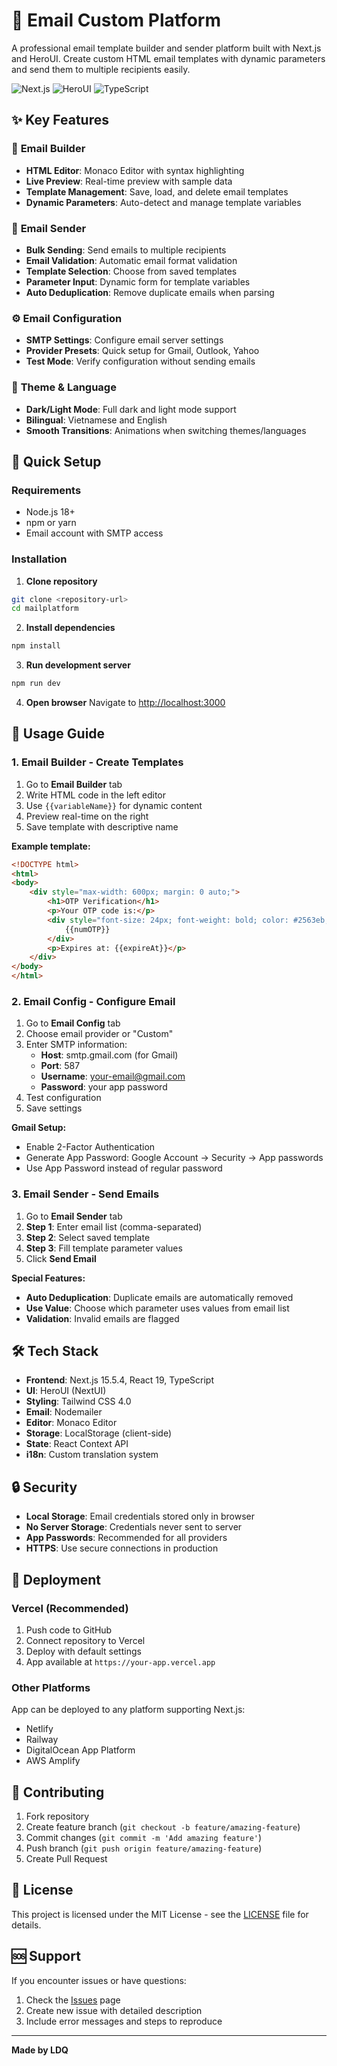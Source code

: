 # 📧 Email Custom Platform

A professional email template builder and sender platform built with Next.js and HeroUI. Create custom HTML email templates with dynamic parameters and send them to multiple recipients easily.

![Next.js](https://img.shields.io/badge/Next.js-15.5.4-black?style=for-the-badge&logo=next.js)
![HeroUI](https://img.shields.io/badge/HeroUI-Latest-blue?style=for-the-badge)
![TypeScript](https://img.shields.io/badge/TypeScript-5.0-blue?style=for-the-badge&logo=typescript)

## ✨ Key Features

### 🎨 **Email Builder**
- **HTML Editor**: Monaco Editor with syntax highlighting
- **Live Preview**: Real-time preview with sample data
- **Template Management**: Save, load, and delete email templates
- **Dynamic Parameters**: Auto-detect and manage template variables

### 🚀 **Email Sender**
- **Bulk Sending**: Send emails to multiple recipients
- **Email Validation**: Automatic email format validation
- **Template Selection**: Choose from saved templates
- **Parameter Input**: Dynamic form for template variables
- **Auto Deduplication**: Remove duplicate emails when parsing

### ⚙️ **Email Configuration**
- **SMTP Settings**: Configure email server settings
- **Provider Presets**: Quick setup for Gmail, Outlook, Yahoo
- **Test Mode**: Verify configuration without sending emails

### 🌙 **Theme & Language**
- **Dark/Light Mode**: Full dark and light mode support
- **Bilingual**: Vietnamese and English
- **Smooth Transitions**: Animations when switching themes/languages

## 🚀 Quick Setup

### Requirements
- Node.js 18+
- npm or yarn
- Email account with SMTP access

### Installation

1. **Clone repository**
```bash
git clone <repository-url>
cd mailplatform
```

2. **Install dependencies**
```bash
npm install
```

3. **Run development server**
```bash
npm run dev
```

4. **Open browser**
Navigate to [http://localhost:3000](http://localhost:3000)

## 📖 Usage Guide

### 1. **Email Builder** - Create Templates

1. Go to **Email Builder** tab
2. Write HTML code in the left editor
3. Use `{{variableName}}` for dynamic content
4. Preview real-time on the right
5. Save template with descriptive name

**Example template:**
```html
<!DOCTYPE html>
<html>
<body>
    <div style="max-width: 600px; margin: 0 auto;">
        <h1>OTP Verification</h1>
        <p>Your OTP code is:</p>
        <div style="font-size: 24px; font-weight: bold; color: #2563eb;">
            {{numOTP}}
        </div>
        <p>Expires at: {{expireAt}}</p>
    </div>
</body>
</html>
```

### 2. **Email Config** - Configure Email

1. Go to **Email Config** tab
2. Choose email provider or "Custom"
3. Enter SMTP information:
   - **Host**: smtp.gmail.com (for Gmail)
   - **Port**: 587
   - **Username**: your-email@gmail.com
   - **Password**: your app password
4. Test configuration
5. Save settings

**Gmail Setup:**
- Enable 2-Factor Authentication
- Generate App Password: Google Account → Security → App passwords
- Use App Password instead of regular password

### 3. **Email Sender** - Send Emails

1. Go to **Email Sender** tab
2. **Step 1**: Enter email list (comma-separated)
3. **Step 2**: Select saved template
4. **Step 3**: Fill template parameter values
5. Click **Send Email**

**Special Features:**
- **Auto Deduplication**: Duplicate emails are automatically removed
- **Use Value**: Choose which parameter uses values from email list
- **Validation**: Invalid emails are flagged

## 🛠️ Tech Stack

- **Frontend**: Next.js 15.5.4, React 19, TypeScript
- **UI**: HeroUI (NextUI)
- **Styling**: Tailwind CSS 4.0
- **Email**: Nodemailer
- **Editor**: Monaco Editor
- **Storage**: LocalStorage (client-side)
- **State**: React Context API
- **i18n**: Custom translation system

## 🔒 Security

- **Local Storage**: Email credentials stored only in browser
- **No Server Storage**: Credentials never sent to server
- **App Passwords**: Recommended for all providers
- **HTTPS**: Use secure connections in production

## 🚀 Deployment

### Vercel (Recommended)
1. Push code to GitHub
2. Connect repository to Vercel
3. Deploy with default settings
4. App available at `https://your-app.vercel.app`

### Other Platforms
App can be deployed to any platform supporting Next.js:
- Netlify
- Railway
- DigitalOcean App Platform
- AWS Amplify

## 🤝 Contributing

1. Fork repository
2. Create feature branch (`git checkout -b feature/amazing-feature`)
3. Commit changes (`git commit -m 'Add amazing feature'`)
4. Push branch (`git push origin feature/amazing-feature`)
5. Create Pull Request

## 📝 License

This project is licensed under the MIT License - see the [LICENSE](LICENSE) file for details.

## 🆘 Support

If you encounter issues or have questions:

1. Check the [Issues](https://github.com/your-repo/issues) page
2. Create new issue with detailed description
3. Include error messages and steps to reproduce

---

**Made by LDQ**